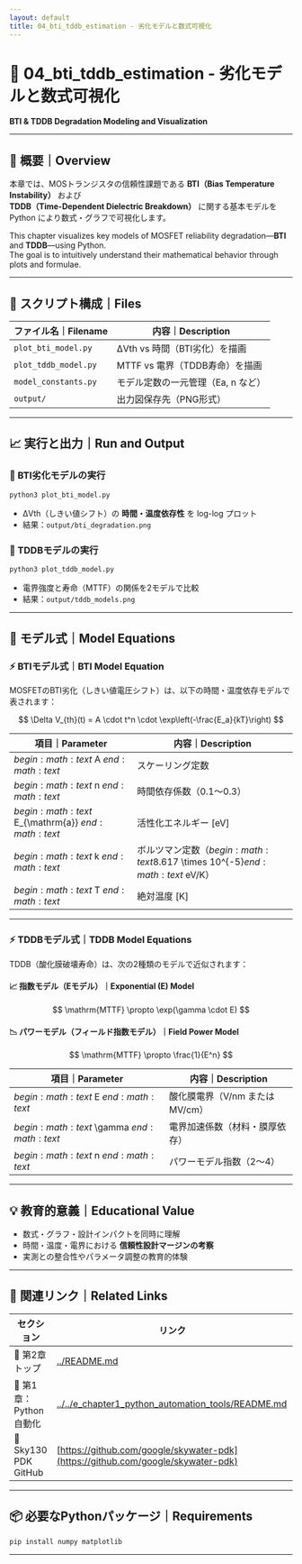 ```yaml
---
layout: default
title: 04_bti_tddb_estimation - 劣化モデルと数式可視化
---
```


# 🧪 04_bti_tddb_estimation - 劣化モデルと数式可視化  
**BTI & TDDB Degradation Modeling and Visualization**

---

## 📄 概要｜Overview

本章では、MOSトランジスタの信頼性課題である **BTI（Bias Temperature Instability）** および  
**TDDB（Time-Dependent Dielectric Breakdown）** に関する基本モデルを Python により数式・グラフで可視化します。

This chapter visualizes key models of MOSFET reliability degradation—**BTI** and **TDDB**—using Python.  
The goal is to intuitively understand their mathematical behavior through plots and formulae.

---

## 🔧 スクリプト構成｜Files

| ファイル名｜Filename | 内容｜Description |
|-----------------------|----------------------------|
| `plot_bti_model.py` | ΔVth vs 時間（BTI劣化）を描画 |
| `plot_tddb_model.py` | MTTF vs 電界（TDDB寿命）を描画 |
| `model_constants.py` | モデル定数の一元管理（Ea, n など） |
| `output/` | 出力図保存先（PNG形式） |

---

## 📈 実行と出力｜Run and Output

### 🔸 BTI劣化モデルの実行

```bash
python3 plot_bti_model.py
```

- ΔVth（しきい値シフト）の **時間・温度依存性** を log-log プロット  
- 結果：`output/bti_degradation.png`

### 🔸 TDDBモデルの実行

```bash
python3 plot_tddb_model.py
```

- 電界強度と寿命（MTTF）の関係を2モデルで比較  
- 結果：`output/tddb_models.png`

---

## 🔢 モデル式｜Model Equations

### ⚡ BTIモデル式｜BTI Model Equation

MOSFETのBTI劣化（しきい値電圧シフト）は、以下の時間・温度依存モデルで表されます：

<div align="center">
<span>$$
\Delta V_{th}(t) = A \cdot t^n \cdot \exp\left(-\frac{E_a}{kT}\right)
$$</span>
</div>

| 項目｜Parameter | 内容｜Description |
|----------------|------------------------|
| <span>$begin:math:text$ A $end:math:text$</span> | スケーリング定数 |
| <span>$begin:math:text$ n $end:math:text$</span> | 時間依存係数（0.1〜0.3） |
| <span>$begin:math:text$ E_{\\mathrm{a}} $end:math:text$</span> | 活性化エネルギー [eV] |
| <span>$begin:math:text$ k $end:math:text$</span> | ボルツマン定数（<span>$begin:math:text$8.617 \\times 10^{-5}$end:math:text$</span> eV/K） |
| <span>$begin:math:text$ T $end:math:text$</span> | 絶対温度 [K] |

---

### ⚡ TDDBモデル式｜TDDB Model Equations

TDDB（酸化膜破壊寿命）は、次の2種類のモデルで近似されます：

#### 📈 指数モデル（Eモデル）｜Exponential (E) Model

<div align="center">
<span>$$
\mathrm{MTTF} \propto \exp(\gamma \cdot E)
$$</span>
</div>

#### 📉 パワーモデル（フィールド指数モデル）｜Field Power Model

<div align="center">
<span>$$
\mathrm{MTTF} \propto \frac{1}{E^n}
$$</span>
</div>

| 項目｜Parameter | 内容｜Description |
|----------------|----------------------------|
| <span>$begin:math:text$ E $end:math:text$</span> | 酸化膜電界（V/nm または MV/cm） |
| <span>$begin:math:text$ \\gamma $end:math:text$</span> | 電界加速係数（材料・膜厚依存） |
| <span>$begin:math:text$ n $end:math:text$</span> | パワーモデル指数（2〜4） |

---

## 💡 教育的意義｜Educational Value

- 数式・グラフ・設計インパクトを同時に理解  
- 時間・温度・電界における **信頼性設計マージンの考察**  
- 実測との整合性やパラメータ調整の教育的体験

---

## 🔗 関連リンク｜Related Links

| セクション | リンク |
|------------|--------|
| 📘 第2章トップ | [../README.md](../README.md) |
| 🧮 第1章：Python自動化 | [../../e_chapter1_python_automation_tools/README.md](../../e_chapter1_python_automation_tools/README.md) |
| 🧾 Sky130 PDK GitHub | [https://github.com/google/skywater-pdk](https://github.com/google/skywater-pdk) |

---

## 📦 必要なPythonパッケージ｜Requirements

```bash
pip install numpy matplotlib
```

---
